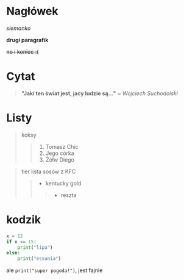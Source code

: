 # Nagłówek

*siemanko*

**drugi paragrafik**

~~no i koniec :(~~

# Cytat 

>**"Jaki ten świat jest, jacy ludzie są..."** ~ *Wojciech Suchodolski*

# Listy

>koksy
>>1. Tomasz Chic
>>2. Jego córka
>>3. Żółw Diego

> tier lista sosów z KFC
>> - kentucky gold
>>> + reszta     

# kodzik

```py
x = 12
if x <= 15:
    print("lipa")
else:
    print("essunia")
```

ale `print("super pogoda!")`, jest fajnie
